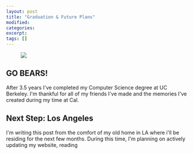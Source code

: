 ```yaml
---
layout: post
title: "Graduation & Future Plans"
modified:
categories: 
excerpt:
tags: []
---
```


<figure>
	<img src="http://static1.squarespace.com/static/54a8a848e4b0d05e1aae00f3/t/54f2540fe4b02d9040dcc4df/1425167378331/">
</figure>

## GO BEARS!

After 3.5 years I've completed my Computer Science degree at UC Berkeley. I'm thankful for all of my friends I've made and the memories I've created during my time at Cal. 

## Next Step: Los Angeles

I'm writing this post from the comfort of my old home in LA where i'll be residing for the next few months. During this time, I'm planning on actively updating my website, reading
